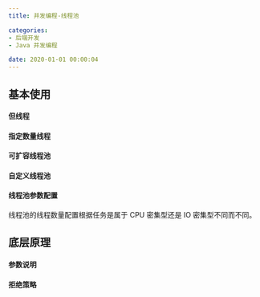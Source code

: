 ```yaml
---
title: 并发编程-线程池

categories:
- 后端开发
- Java 并发编程

date: 2020-01-01 00:00:04
---
```


## 基本使用
#### 但线程
#### 指定数量线程
#### 可扩容线程池
#### 自定义线程池 
#### 线程池参数配置
线程池的线程数量配置根据任务是属于 CPU 密集型还是 IO 密集型不同而不同。


## 底层原理

#### 参数说明

#### 拒绝策略